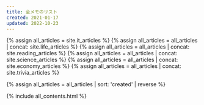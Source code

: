 ```yaml
---
title: 全メモのリスト
created: 2021-01-17
updated: 2022-10-23
---
```

{% assign all_articles = site.it_articles %}
{% assign all_articles = all_articles | concat: site.life_articles %}
{% assign all_articles = all_articles | concat: site.reading_articles %}
{% assign all_articles = all_articles | concat: site.science_articles %}
{% assign all_articles = all_articles | concat: site.economy_articles %}
{% assign all_articles = all_articles | concat: site.trivia_articles %}

{% assign all_articles = all_articles | sort: 'created' | reverse %}

{% include all_contents.html %}
